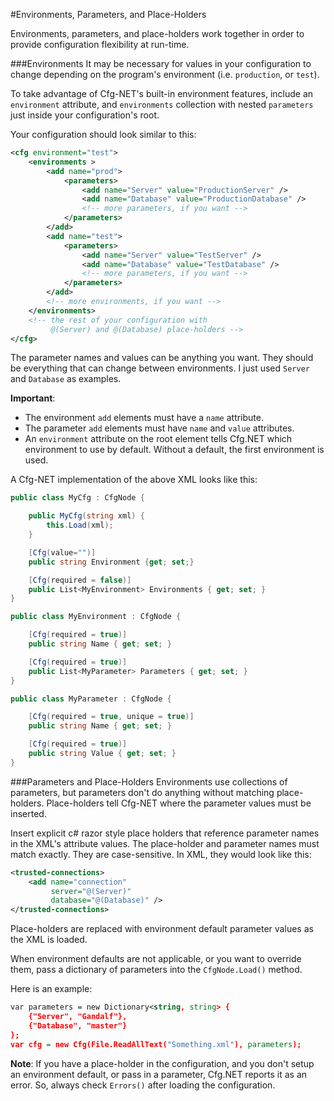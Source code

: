 #Environments, Parameters, and Place-Holders

Environments, parameters, and place-holders work together in order
to provide configuration flexibility at run-time.

###Environments
It may be necessary for values in your configuration to
change depending on the program's environment (i.e. `production`, or `test`).

To take advantage of Cfg-NET's built-in environment features, include
an `environment` attribute, and `environments` collection with nested 
`parameters` just inside your configuration's root.

Your configuration should look similar to this:

```xml
<cfg environment="test">
    <environments >
        <add name="prod">
            <parameters>
                <add name="Server" value="ProductionServer" />
                <add name="Database" value="ProductionDatabase" />
                <!-- more parameters, if you want -->
            </parameters>
        </add>
        <add name="test">
            <parameters>
                <add name="Server" value="TestServer" />
                <add name="Database" value="TestDatabase" />
                <!-- more parameters, if you want -->
            </parameters>
        </add>
        <!-- more environments, if you want -->
    </environments>
    <!-- the rest of your configuration with 
         @(Server) and @(Database) place-holders -->
</cfg>
```

The parameter names and values can be anything you want.
They should be everything that can change between environments.
I just used `Server` and `Database` as examples.

**Important**:  

* The environment `add` elements must have a `name` attribute.
* The parameter `add` elements must have `name` and `value` attributes.
* An `environment` attribute on the root element tells Cfg.NET which
environment to use by default. Without a default, the first 
environment is used.

A Cfg-NET implementation of the above XML looks like this:

```csharp
public class MyCfg : CfgNode {

    public MyCfg(string xml) {
        this.Load(xml);
    }

    [Cfg(value="")]
    public string Environment {get; set;}

    [Cfg(required = false)]
    public List<MyEnvironment> Environments { get; set; }
}

public class MyEnvironment : CfgNode {

    [Cfg(required = true)]
    public string Name { get; set; }

    [Cfg(required = true)]
    public List<MyParameter> Parameters { get; set; }
}

public class MyParameter : CfgNode {

    [Cfg(required = true, unique = true)]
    public string Name { get; set; }

    [Cfg(required = true)]
    public string Value { get; set; }
}
```

###Parameters and Place-Holders
Environments use collections of parameters, but parameters don't do anything
without matching place-holders. Place-holders tell Cfg-NET where the parameter
values must be inserted.

Insert explicit c# razor style place holders that reference parameter names in
the XML's attribute values. The place-holder and parameter names must match
exactly.  They are case-sensitive. In XML, they would look like this:

```xml
<trusted-connections>
    <add name="connection" 
         server="@(Server)" 
         database="@(Database)" />
</trusted-connections>
```

Place-holders are replaced with environment default parameter values as the XML is loaded.

When environment defaults are not applicable,
or you want to override them, pass a dictionary
of parameters into the `CfgNode.Load()` method.

Here is an example:

```xml
var parameters = new Dictionary<string, string> {
    {"Server", "Gandalf"},
    {"Database", "master"}
};
var cfg = new Cfg(File.ReadAllText("Something.xml"), parameters);
```

**Note**: If you have a place-holder in the configuration,
and you don't setup an environment default, or pass in a parameter, Cfg.NET
reports it as an error. So, always check `Errors()` after loading 
the configuration.